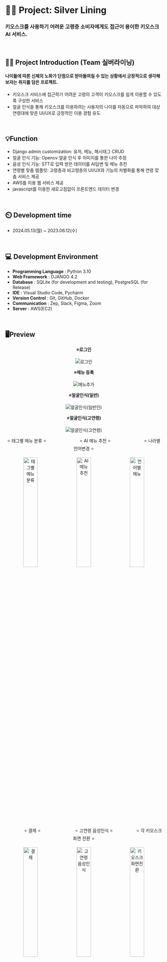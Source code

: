 # 👩‍💻 Project: Silver Lining
### 키오스크를 사용하기 어려운 고령층 소비자에게도 접근이 용이한 키오스크 AI 서비스.

<br>

## 👨‍🏫 Project Introduction (Team 실버라이닝)
#### 나이듦에 따른 신체의 노화가 단점으로 받아들여질 수 있는 상황에서 긍정적으로 생각해보자는 취지를 담은 프로젝트. 
- 키오스크 서비스에 접근하기 어려운 고령의 고객이 키오스크를 쉽게 이용할 수 있도록 구성한 서비스
- 얼굴 인식을 통해 키오스크를 이용하려는 사용자의 나이를 자동으로 파악하여 대상 연령대에 맞춘 UI/UX로 긍정적인 이용 경험 유도

<br>

## 💡Function
- Django admin customization: 유저, 메뉴, 해시태그 CRUD 
- 얼굴 인식 기능: Opencv 얼굴 인식 후 이미지를 통한 나이 추정
- 음성 인식 기능: STT로 입력 받은 데이터를 AI답변 및 메뉴 추천
- 연령별 맞춤 템플릿: 고령층과 비고령층의 UI/UX와 기능의 차별화를 통해 연령 맞춤 서비스 제공
- AWS를 이용 웹 서비스 제공 
- javascript를 이용한 새로고침없이 프론트엔드 데이터 변경


<br>


## ⏲️ Development time 
- 2024.05.13(월) ~ 2023.06.12(수)


<br>

## 💻 Development Environment
- **Programming Language** : Python 3.10
- **Web Framework** : DJANGO 4.2
- **Database** : SQLite (for development and testing), PostgreSQL (for Release)
- **IDE** : Visual Studio Code, Pycharm
- **Version Control** : Git, GitHub, Docker
- **Communication** : Zep, Slack, Figma, Zoom
- **Server** : AWS(EC2)
  
<br>

## 🖥️Preview


<p align="center">
  <strong>⭐로그인</strong>
</p>
  
<p align="center">
  <img src="https://github.com/user-attachments/assets/7bd48f2d-fecd-49b3-8003-315307faf77f" alt="로그인">
</p>

<p align="center">
  <strong>⭐메뉴 등록</strong>
</p>
  
<p align="center">
  <img src="https://github.com/user-attachments/assets/50464aae-d43d-4921-a855-8e394a8425b7" alt="메뉴추가">
</p>

<p align="center">
  <strong>⭐얼굴인식(일반)</strong>
</p>

<p align="center">
  <img src="https://github.com/user-attachments/assets/0229a614-8ca4-4c42-81ee-d1cab77b2324" alt="얼굴인식(일반인)">
</p>

<p align="center">
  <strong>⭐얼굴인식(고연령)</strong>
</p>

<p align="center">
  <img src="https://github.com/user-attachments/assets/4b958a0f-c660-45fe-9a85-dd853cd460ea" alt="얼굴인식(고연령)">
</p>

<p align="center">
  ⭐ 태그별 메뉴 분류 ⭐ &nbsp;&nbsp;&nbsp;&nbsp;&nbsp;&nbsp;&nbsp;&nbsp;&nbsp;&nbsp;&nbsp;&nbsp;&nbsp;&nbsp;&nbsp;&nbsp;&nbsp;&nbsp;&nbsp;&nbsp;&nbsp;&nbsp;&nbsp;&nbsp;&nbsp;
  ⭐ AI 메뉴 추천 ⭐ &nbsp;&nbsp;&nbsp;&nbsp;&nbsp;&nbsp;&nbsp;&nbsp;&nbsp;&nbsp;&nbsp;&nbsp;&nbsp;&nbsp;&nbsp;&nbsp;&nbsp;&nbsp;&nbsp;&nbsp;&nbsp;&nbsp;&nbsp;&nbsp;&nbsp;
  ⭐ 나라별 언어변경 ⭐
</p>

<p align="center">
  <img src="https://github.com/user-attachments/assets/9d139424-a754-4ad1-99f8-0ef202081a64" alt="태그별 메뉴 분류" width="30%">
  &nbsp;&nbsp;&nbsp;
  <img src="https://github.com/user-attachments/assets/c03249fc-a46b-4589-9f1c-b3a4386d9493" alt="AI 메뉴 추천" width="30%">
  &nbsp;&nbsp;&nbsp;
  <img src="https://github.com/user-attachments/assets/cf5efe55-b1f0-40bf-b578-f3e333b02d2f" alt="언어별 메뉴" width="30%">
</p>

<p align="center">
  &nbsp;&nbsp;&nbsp;&nbsp;&nbsp;&nbsp;&nbsp;&nbsp;&nbsp;&nbsp;&nbsp;&nbsp;&nbsp;&nbsp;
  ⭐ 결제 ⭐ &nbsp;&nbsp;&nbsp;&nbsp;&nbsp;&nbsp;&nbsp;&nbsp;&nbsp;&nbsp;&nbsp;&nbsp;&nbsp;&nbsp;&nbsp;&nbsp;&nbsp;&nbsp;&nbsp;&nbsp;&nbsp;&nbsp;&nbsp;&nbsp;&nbsp;&nbsp;
  ⭐ 고연령 음성인식 ⭐ &nbsp;&nbsp;&nbsp;&nbsp;&nbsp;&nbsp;&nbsp;&nbsp;&nbsp;&nbsp;&nbsp;&nbsp;&nbsp;&nbsp;&nbsp;&nbsp;&nbsp;
  ⭐ 각 키오스크 화면 전환 ⭐
</p>

<p align="center">
  <img src="https://github.com/user-attachments/assets/f476b6d6-0877-4669-bfe2-0571030fb5d1" alt="결제" width="30%">
  &nbsp;&nbsp;&nbsp;
  <img src="https://github.com/user-attachments/assets/30b94cb9-89a5-4738-8025-e48b31b1b31f" alt="고연령 음성인식" width="30%">
  &nbsp;&nbsp;&nbsp;
  <img src="https://github.com/user-attachments/assets/1e1f576b-bb08-4acf-99bb-2f1d3c0a3266" alt="키오스크화면전환" width="30%">
</p>


<br>

## 📝 Project

  - 시연 영상 : [유튜브 시연영상](https://www.youtube.com/watch?v=Q7jmeQ_tOPE&t=42s)을 통하여 확인

  - 아이디어 회의 : 개발 기획 단계 및 아이디를 논의하기 위해 [피그마](https://www.figma.com/board/CUporczK2kYaCbjQQIDoVO/final-project?node-id=0-1&t=99pB1pcpflZp4QJg-0)를 활용하여 작성

  - 트러블 슈팅 : 문제점 보완 및 개선을 위해 [노션](https://teamsparta.notion.site/8-silver-lining-f9ee581e81e8456c8d78729434c5ca06)을 활용하여 기록

![image](https://github.com/user-attachments/assets/2ded4c7c-f96a-43a2-a67f-cfaa198e72af)

<br>

## 💭 기술적 의사결정

- OpenAI GPT-4o 적용
    
    초기: OpenAI GPT 3.5-turbo 모델을 사용하여 대화형 인터페이스에서 고객과의 대화를 처리하고자 시도
    변경: 테스트 결과 GPT 4o를 사용했을 때 responseText의 정확도가 개선된다고 판단
    구현 결과: 고객과의 대화에서 상대적으로 자연스러운 대화를 유도하고, 적절한 답변을 제공하는 데 성공
    
- 얼굴인식 모델 변경

    초기: deepface libraray를 사용하여 얼굴인식 기능을 구현함
    변경: deepface의 나이 추정값의 정확도 이슈가 발생 -> GPT 4o의 프롬프트 수정으로 더 정확도 높은 나이 추정값을 얻음
    구현 결과: GPT-4o 모델을 사용하여 얼굴인식 기능을 구현. 사용자의 얼굴을 정확하게 인식하고, 해당 사용자에게 맞춤형 서비스를 제공하는 데 성공
    
- STT, TTS 브라우저 기능 활용
    
    브라우저의 기본 STT 및 TTS 기능을 JavaScript를 통해 활용하여 음성인식 및 음성출력 기능을 구현
    구현 결과: 브라우저 상에서 음성인식과 음성출력이 가능하도록 변경하여 사용자에게 더욱 편리한 환경을 제공하는 데 성공
    
- JSON 데이터 전송 및 부트스트랩 활용
    
    JavaScript를 통해 JSON 형식으로 데이터를 주고 받으며, 부트스트랩을 활용하여 프론트엔드를 빠르게 개발
    구현 결과: 페이지를 새로 고치지 않고도 메뉴 변경 및 장바구니 기능을 구현하여 사용자가 원활하게 주문을 진행
    
- Admin 페이지 활용
    
    Django의 Admin 페이지 기능을 활용하여 User 및 Menu 관련 데이터를 관리
    핵심 기능: Admin 페이지를 통해 데이터를 쉽게 추가 및 수정할 수 있도록 하여 프로젝트 개발 단계를 진행

- Redis 적용

    음성인식으로 장바구니 기능을 구현하는 와중에 GPT 답변의 정확도 향상을 위해 현재 장바구니 현황을 전달할 필요성 대두
    여러 선택지 가운데 수정이 잦고, 굳이 DB에 장바구니의 모든 변경사항이 반영될 필요가 없으므로 Redis 채택
    구현 결과: Redis를 사용하여 elder_menu.html의 장바구니 기능을 구현
<br>


## 💻Technical Description

### 1. 언어 변경기능


<p align="center">
  <img src="https://github.com/user-attachments/assets/cf5efe55-b1f0-40bf-b578-f3e333b02d2f" alt="언어별 메뉴" width="30%">
</p>


```python
# 언어를 변경하는 함수입니다.
def switch_language(request):
    lang = request.GET.get('lang', settings.LANGUAGE_CODE)
    if lang:
        # 언어 변경
        translation.activate(lang)
        # 언어 쿠키 설정
        response = redirect(request.META.get('HTTP_REFERER', '/'))
        response.set_cookie(settings.LANGUAGE_COOKIE_NAME, lang)
        return response
    return redirect(request.META.get('HTTP_REFERER', '/'))
```

💡 Django의 기본 번역기능을 이용하여 각 언어에 맞추어 변경 가능

### 2. AI 추천기능

```python
class AIbot(APIView):
    def post(request):
        # POST 요청을 처리하는 메소드입니다.
        # AI 봇에게 입력된 텍스트를 전달하고 응답을 받습니다.
        input_text = request.data.get('inputText')
        current_user = request.user
        message, recommended_menu = bot(input_text, current_user)
        return Response({'responseText': message, 'recommended_menu': recommended_menu})
```

💡 POST 입력시 bot.py 내부 bot 함수를 통하여 추천 메뉴 및 메세지 생성 후 return

<br>

<details>
<summary> 📗 AI 프롬프트 </summary>

<br>

## 프롬프트
```python
def get_recommended_menus(client, input_text, current_user):
    system_data = f"""
        You are considered a staff member related to {category_text}.
        Our store offers the following menu items: {menu}.
        Additionally, we use the following hashtags in our store: {hashtags}.
        """

    system_output = f"""
        The format of the data I desire as a result is:
        "Recommended Menu: [menu_name]"
        For the "Recommended Menu" section, select three options that are most closely related to the customer's request and rank them accordingly.
        The main format of recommended menu should be "Recommended Menu: menu_name, menu_name, menu_name".
        The output of recommended menus must include three items. If fulfilling three items is difficult to achieve, go through the menu table to find the closest menu possible.
        It would be easier for you to consider hashtags when finding related menu.
        When there are more than one keyword that you take into account, you should prioritize the keyword that is related to the menu.
        For example, when the customer asks for 'iced coffee', you should consider the menu that is 'coffee', rather than 'iced' beverages.
        """
    completion = client.chat.completions.create(
        model="gpt-4o",
        messages=[
            {"role": "system", "content": system_data},
            {"role": "system", "content": system_output},
            {"role": "user", "content": input_text},
        ],
    )

    ai_response = completion.choices[0].message.content
    recommended_menu = []

    try:
        for line in ai_response.split('\n'):
            line = line.strip()  
            if line.startswith('Recommended Menu:'):
                recommended_menu = line.split('Recommended Menu: ')[1].strip().split(', ')
                break  

    except IndexError:
        recommended_menu = []

    return recommended_menu
```

</details>

### 3. 얼굴 인식 기능

```javascript
    function submitForm(imageData) {
        // FormData 객체 생성
        var formData = new FormData();

        // 이미지 데이터를 FormData 객체에 추가
        var blob = dataURItoBlob(imageData);
        formData.append('faceImageData', blob, 'face_image.jpeg');

        // CSRF 토큰 가져오기
        const csrftoken = getCookie('csrftoken');

        // 이미지 데이터가 있는 경우 AJAX 요청 보냄
        $.ajax({
            url: '/orders/face_recognition/',
            method: 'POST',
            headers: {'X-CSRFToken': csrftoken},
            data: formData,
            processData: false,  // jQuery가 데이터를 쿼리 문자열로 변환하는 것을 방지
            contentType: false,   // jQuery가 contentType을 설정하는 것을 방지
            success: function (response) {
                // 서버 응답을 성공적으로 받은 후에 수행할 작업
                console.log('Success:', response);
                // 얼굴 나이 확인
                var ageNumber = response.age_number;
                // 나이에 따라 페이지 리디렉션
                if (ageNumber >= 60) {
                    window.location.href = "{% url 'orders:elder_start' %}";
                } else {
                    window.location.href = "{% url 'orders:menu' %}";
                }
            },
            error: function (xhr, status, error) {
                console.error('Error:', error);
                // 오류 처리
            }
        });
    }
```

💡AJAX를 사용하여 이미지 데이터 전송

```python
@csrf_exempt
def face_recognition(request):
    if request.method == 'POST' and 'faceImageData' in request.FILES:
        # Get uploaded image
        uploaded_image = request.FILES['faceImageData']
        age_number = face(uploaded_image)

        return JsonResponse({'age_number': age_number})
    return HttpResponse("Please upload an image.")
```

💡 bot.py 내부의 face 함수를 이용 나이값 계산

<br>

<details>
<summary> 📗 얼굴인식 AI </summary>

<br>

```python
def face(uploaded_image):
    # Read the image using OpenCV
    image_data = uploaded_image.read()
    nparr = np.frombuffer(image_data, np.uint8)
    frame = cv2.imdecode(nparr, cv2.IMREAD_COLOR)

    # 얼굴 인식을 위한 분류기를 로드합니다.
    face_cascade = cv2.CascadeClassifier(cv2.data.haarcascades + 'haarcascade_frontalface_default.xml')

    # 흑백 이미지로 변환합니다.
    gray = cv2.cvtColor(frame, cv2.COLOR_BGR2GRAY)

    # 얼굴을 감지합니다.
    faces = face_cascade.detectMultiScale(gray, scaleFactor=1.1, minNeighbors=5, minSize=(30, 30))

    if len(faces) > 0:
        # 이미지를 저장하고 base64로 변환합니다.
        image_path = "face.jpg"
        cv2.imwrite(image_path, frame)

        with open(image_path, "rb") as image_file:
            encoded_image = base64.b64encode(image_file.read()).decode('utf-8')

        base64_image = f"data:image/jpeg;base64,{encoded_image}"

        # OpenAI API에 요청합니다.
        headers = {
            "Content-Type": "application/json",
            "Authorization": f"Bearer {settings.OPEN_API_KEY}"
        }

        instruction = """
                                    Although age can be difficult to predict, please provide an approximate number for how old the person in the photo appears to be. 
                                    Please consider that Asians tend to look younger than you might think.
                                    And Please provide an approximate age in 10-year intervals such as teens, 20s, 30s, 40s, 50s, 60s, 70s, or 80s.
                                    When you return the value, remove the 's' in the end of the age interval.
                                    For example, when you find the person to be in their 20s, just return the value as 20.
                                    Please return the inferred age in the format 'Estimated Age: [inferred age]'.
                                    """

        payload = {
            "model": "gpt-4o",
            "messages": [
                {
                    "role": "user",
                    "content": [
                        {
                            "type": "text",
                            "text": instruction,
                        },
                        {
                            "type": "image_url",
                            "image_url": {
                                "url": base64_image
                            }
                        }
                    ]
                }
            ],
            "max_tokens": 300
        }
        # OpenAI API로 요청을 보냅니다.
        response = requests.post("https://api.openai.com/v1/chat/completions", headers=headers, json=payload)

        try:
            os.remove(image_path)
            print(f"{image_path} 이미지가 삭제되었습니다.")

        except FileNotFoundError:
            print(f"{image_path} 이미지를 찾을 수 없습니다.")

        # OpenAI API에서 반환된 응답을 파싱합니다.
        ai_answer = response.json()
        print("ai_answer", ai_answer)
        # 추정된 나이를 가져옵니다.
        age_message = ai_answer["choices"][0]['message']['content']
        age = age_message.split("Estimated Age: ")[1].strip()
        age_number = int(age)
        print("당신의 얼굴나이 : ", age_number)
        return age_number
    return 20
```

</details>


<br>

## 📌 Key Features

### 1. 키오스크 사용자 
#### (1) 얼굴인식을 통한 연령층 식별과 키오스크 UI 맞춤화 
   - 브라우저의 카메라 호환기능을 통해 키오스크 사용자의 얼굴 사진을 찍고 사용자의 나이 값를 도출
   - 결과값이 고령층인 경우와 비고령층인 경우를 구분해서 키오스크 주문 UI를 맞춤화해서 제공

<br>

#### (2) 고령층과 비고령층 주문단계 차별화
#### (2-1) 고령층
1. 고령층에 맞추어 버튼 및 글자의 크기를 기존 대비 확대 및 단순화하여 편의성 확대
2. 터치를 최소화 하기 위하여 음성데이터 기반으로 AI가 추천메뉴를 화면에 출력
3. 메뉴 이용에 불필요한 부분을 제외, 고객의 니즈에 필요한 부분만 출력하여 오입력 방지
4. 재추천, 장바구니(추가, 수정, 삭제), 결제하기 기능을 모두 음성인식으로 동작하도록 구현

#### (2-2) 비고령층 (일반적인 키오스크 터치 주문 + 음성인식 메뉴 추천)
1. 기본적으로는 일반적인 키오스크와 동일하게 사용 가능
2. 필요의 따라 음성입력으로 AI 기능을 사용 가능
3. 언어에 맞추어 메뉴와 버튼이 변경 가능

<br>

#### (2-3) 결제 이후 주문번호 배정
   - 2-1 ~ 2-2 과정 후 주문메뉴가 데이터 베이스의 저장이 되며 주문번호 발급
   - 매일마다 주문번호가 초기화되어 1번 부터 주문번호가 생성된다

<br>

### 2. 점주 (staff)
#### (1) 메뉴 CRUD
- 메뉴 생성 전에 필요한 해시태그들을 미리 설정하여 각 메뉴 분류기능 구현
- 메뉴 생성시에는 메뉴 이름, 가격, 해시태그, 이미지를 함께 작성
  
#### (2) 주문 현황
- 키오스크를 통한 결제된 내역을 확인할 수 있으며 주문의 상태를 통하여 "주문/진행중/완료"를 확인 가능

<br>

### 3. 관리자 (superuser)
#### (1) staff CRUD 및 메뉴 CRUD
- 새로운 staff계정을 생성, 조회, 수정, 삭제 및 관리자 권한으로 각 계정의 메뉴를 수정 할 수 있다
#### (2) staff에 permission 부여
- admin page내의 group을 새로 생성하여 staff가 메뉴 CRUD에만 접근가능하도록 제한한다

<br>

## 📄 ERD:
![SivlerLining (2)](https://github.com/billyhyunjun/Silver-Lining/assets/159408752/7ef6181b-7b38-4a7c-ae2f-6d6d880f0197)

<br><br>

